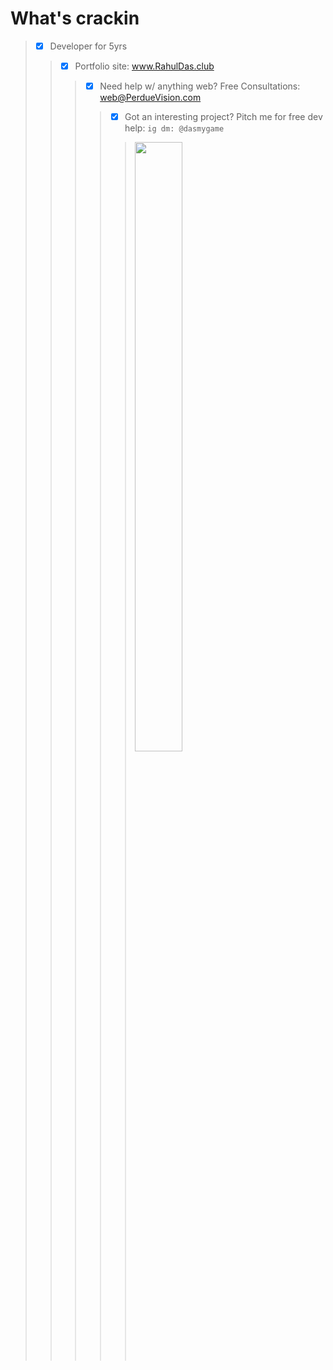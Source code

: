 # What's crackin
> - [x] Developer for 5yrs <br>
>> - [x] Portfolio site: www.RahulDas.club <br>
>>> - [x] Need help w/ anything web? Free Consultations: web@PerdueVision.com <br>
>>>> - [x] Got an interesting project? Pitch me for free dev help: `ig dm: @dasmygame`
>>>>> <img src="https://media.giphy.com/media/fwbZnTftCXVocKzfxR/source.gif" width=50% height=50%>
